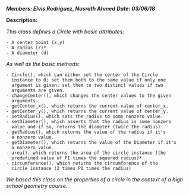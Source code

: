 ***Members: Elvis Rodriguez, Nusrath Ahmed***
***Date: 03/06/18***

**Description:**

*This class defines a Circle with basic attributes:*

    - A center point (x,y)
    - A radius (r)*
    - A diameter (d)

*As well as the basic methods:*

    - Circle(), which can either set the center of the Circle
      instance to 0; set them both to the same value if only one
      argument is given; set them to two distinct values if two
      arguments are given.
    - changeCenter(), which changes the center values to the given
      arguments.
    - getCenter_x(), which returns the current value of center_x.
    - getCenter_y(), which returns the current value of center_y.
    - setRadius(), which sets the radius to some nonzero value.
    - setDiameter(), which asserts that the radius is some nonzero
      value and if so, returns the diameter (twice the radius)
    - getRadius(), which returns the value of the radius if it's
      a nonzero value.
    - getDiameter(), which returns the value of the Diameter if it's
      a nonzero value.
    - area(), which returns the area of the circle instance (the
      predefined value of PI times the squared radius)*
    - circumference(), which returns the circumference of the
      circle instance (2 times PI times the radius)

*We based this class on the properties of a circle in the context of a high school geometry course.*
